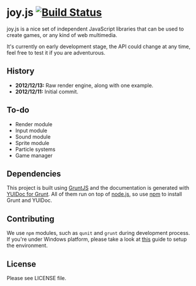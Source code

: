 joy.js [![Build Status](https://secure.travis-ci.org/joyjs/joy.js.png)](http://travis-ci.org/joyjs/joy.js)
===

joy.js is a nice set of independent JavaScript libraries that can be used to
create games, or any kind of web multimedia.

It's currently on early development stage, the API could change at any time,
feel free to test it if you are adventurous.

History
---

- **2012/12/13:** Raw render engine, along with one example.
- **2012/12/11:** Initial commit.

To-do
---

- Render module
- Input module
- Sound module
- Sprite module
- Particle systems
- Game manager

Dependencies
---

This project is built using [GruntJS](http://gruntjs.com/) and the documentation
is generated with [YUIDoc for Grunt](https://github.com/gruntjs/grunt-contrib-yuidoc). All of them run on top
of [node.js](http://nodejs.org/), so use [npm](https://npmjs.org/) to install
Grunt and YUIDoc.

Contributing
---

We use `npm` modules, such as `qunit` and `grunt` during development process.
If you're under Windows platform, please take a look at
[this](https://gist.github.com/2489540) guide to setup the environment.

License
---

Please see LICENSE file.
